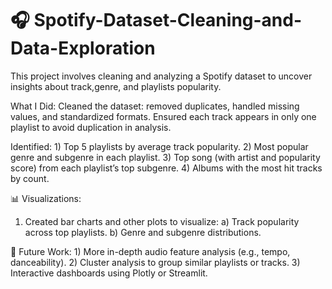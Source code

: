 # 🎧 Spotify-Dataset-Cleaning-and-Data-Exploration

This project involves cleaning and analyzing a Spotify dataset to uncover insights about track,genre, and playlists popularity.

What I Did:
    Cleaned the dataset: removed duplicates, handled missing values, and standardized formats.
    Ensured each track appears in only one playlist to avoid duplication in analysis.

Identified:
    1) Top 5 playlists by average track popularity.
    2) Most popular genre and subgenre in each playlist.
    3) Top song (with artist and popularity score) from each playlist’s top subgenre.
    4) Albums with the most hit tracks by count.

📊 Visualizations:
1) Created bar charts and other plots to visualize:
    a) Track popularity across top playlists.
    b) Genre and subgenre distributions.

📌 Future Work:
    1) More in-depth audio feature analysis (e.g., tempo, danceability).
    2) Cluster analysis to group similar playlists or tracks.
    3) Interactive dashboards using Plotly or Streamlit.
